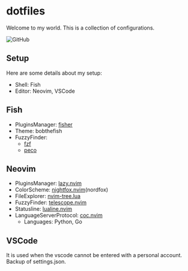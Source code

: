 # dotfiles

Welcome to my world. This is a collection of configurations.

![GitHub](https://img.shields.io/github/license/kissy24/dotfiles)

## Setup

Here are some details about my setup:

- Shell: Fish
- Editor: Neovim, VSCode

## Fish

- PluginsManager: [fisher](https://github.com/jorgebucaran/fisher)
- Theme: bobthefish
- FuzzyFinder:
  - [fzf](https://github.com/jethrokuan/fzf)
  - [peco](https://github.com/oh-my-fish/plugin-peco)

## Neovim

- PluginsManager: [lazy.nvim](https://github.com/folke/lazy.nvim)
- ColorScheme: [nightfox.nvim](https://github.com/EdenEast/nightfox.nvim)(nordfox)
- FileExplorer: [nvim-tree.lua](https://github.com/yutkat/dotfiles/blob/main/.config/nvim/lua/rc/option.lua)
- FuzzyFinder: [telescope.nvim](https://github.com/nvim-telescope/telescope.nvim)
- Statusline: [lualine.nvim](https://github.com/nvim-lualine/lualine.nvim)
- LanguageServerProtocol: [coc.nvim](https://github.com/neoclide/coc.nvim)
  - Languages: Python, Go

## VSCode

It is used when the vscode cannot be entered with a personal account.
Backup of settings.json.
